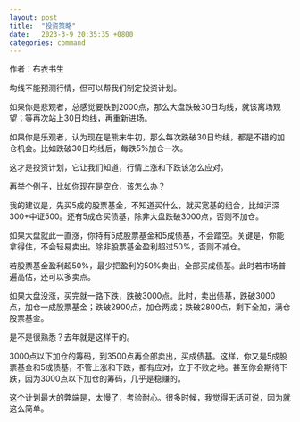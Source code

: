 ```yaml
---
layout: post
title:  "投资策略"
date:   2023-3-9 20:35:35 +0800
categories: command
---
```


作者：布衣书生

均线不能预测行情，但可以帮我们制定投资计划。  

如果你是悲观者，总感觉要跌到2000点，那么大盘跌破30日均线，就该离场观望；等再次站上30日均线，再重新进场。  

如果你是乐观者，认为现在是熊末牛初，那么每次跌破30日均线，都是不错的加仓机会。比如跌破30日均线后，每跌5%加仓一次。  

这才是投资计划，它让我们知道，行情上涨和下跌该怎么应对。  

再举个例子，比如你现在是空仓，该怎么办？  

我的建议是，先买5成的股票基金，不知道买什么，就买宽基的组合，比如沪深300+中证500。还有5成仓买债基，除非大盘跌破3000点，否则不加仓。  

如果大盘就此一直涨，你持有5成股票基金和5成债基，不会踏空。关键是，你能拿得住，不会轻易卖出。除非股票基金盈利超过50%，否则不减仓。  

若股票基金盈利超50%，最少把盈利的50%卖出，全部买成债基。此时若市场普遍高估，还可以多卖点。  

如果大盘没涨，买完就一路下跌，跌破3000点。此时，卖出债基，跌破3000点，加仓一成股票基金；跌破2900点，加仓两成；跌破2800点，剩下全加，满仓股票基金。  

是不是很熟悉？去年就是这样干的。  

3000点以下加仓的筹码，到3500点再全部卖出，买成债基。这样，你又是5成股票基金和5成债基，不管上涨和下跌，都有应对，立于不败之地。甚至你会期待下跌，因为3000点以下加仓的筹码，几乎是稳赚的。  

这个计划最大的弊端是，太慢了，考验耐心。很多时候，我觉得无话可说，因为就这么简单。  